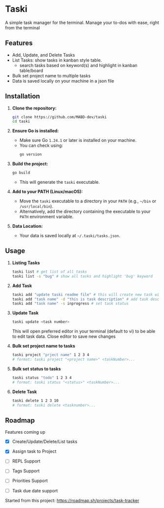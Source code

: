 # Taski 
A simple task manager for the terminal. Manage your to-dos with ease, right from the terminal


## Features
- Add, Update, and Delete Tasks
- List Tasks: show tasks in kanban style table.
  - search tasks based on keyword(s) and highlight in kanban table/board
- Bulk set project name to multiple tasks
- Data is saved locally on your machine in a json file


## Installation
1.  **Clone the repository:**
    ```bash
    git clone https://github.com/MABD-dev/taski
    cd taski
    ```
2.  **Ensure Go is installed:**
    * Make sure Go `1.24.1` or later is installed on your machine.
    * You can check using:
        ```bash
        go version
        ``` 
3.  **Build the project:**
    ```bash
    go build
    ```
    * This will generate the `taski` executable.

4.  **Add to your PATH (Linux/macOS):**
    * Move the `taski` executable to a directory in your `PATH` (e.g., `~/bin` or `/usr/local/bin`).
    * Alternatively, add the directory containing the executable to your `PATH` environment variable.
5.  **Data Location:**
    * Your data is saved locally at `~/.taski/tasks.json`.


## Usage
1. **Listing Tasks**
    ```sh
    taski list # get list of all tasks 
    taski list -s "bug" # show all tasks and highlight 'bug' keyword
    ```
2. **Add Task**
    ```sh
    taski add "update taski readme file" # this will create new task with name "update taski reamde file"
    taski add "task name" -d "this is task description" # add task description message
    taski add "task name" -s inprogress # set task status 
    ```

3. **Update Task**
    ```sh
    taski update <task number> 
    ```
    This will open preferred editor in your terminal (default to vi) to be able to edit task data.
    Close editor to save new changes

4. **Bulk set project name to tasks**
    ```sh
    taski project "prject name" 1 2 3 4
    # format: taski project "<project name>" <taskNumber>...
    ```

5. **Bulk set status to tasks**
    ```sh
    taski status "todo" 1 2 3 4
    # format: taski status "<status>" <taskNumber>...
    ```

6. **Delete Task**
    ```sh
    taski delete 1 2 3 10
    # format: taski delete <tasknumber>...
    ```

## Roadmap
Features coming up 
- [x] Create/Update/Delete/List tasks
- [x] Assign task to Project
- [ ] REPL Support
- [ ] Tags Support
- [ ] Priorities Support
- [ ] Task due date support


Started from this project: https://roadmap.sh/projects/task-tracker
